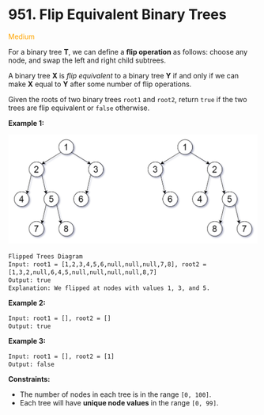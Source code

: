 # 951. Flip Equivalent Binary Trees
<span style="color:orange">Medium</span>

For a binary tree **T**, we can define a **flip operation** as follows: choose any node, and swap the left and right child subtrees.

A binary tree **X** is *flip equivalent* to a binary tree **Y** if and only if we can make **X** equal to **Y** after some number of flip operations.

Given the roots of two binary trees `root1` and `root2`, return `true` if the two trees are flip equivalent or `false` otherwise.

**Example 1:**

<img src="./images/tree_ex.png" />

```
Flipped Trees Diagram
Input: root1 = [1,2,3,4,5,6,null,null,null,7,8], root2 = [1,3,2,null,6,4,5,null,null,null,null,8,7]
Output: true
Explanation: We flipped at nodes with values 1, 3, and 5.
```
**Example 2:**
```
Input: root1 = [], root2 = []
Output: true
```
**Example 3:**
```
Input: root1 = [], root2 = [1]
Output: false
```

**Constraints:**
- The number of nodes in each tree is in the range `[0, 100]`.
- Each tree will have **unique node values** in the range `[0, 99]`.